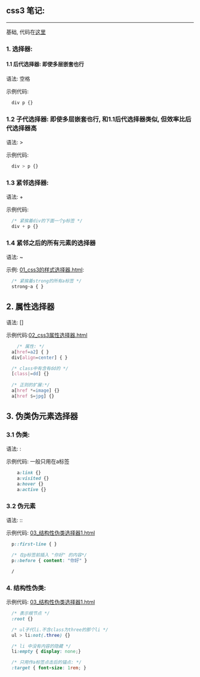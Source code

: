 ## css3 笔记:
---
基础, 代码在[这里](https://github.com/ys558/css-demo/tree/master/01_base)

### 1. 选择器:
#### 1.1 后代选择器: 即使多层嵌套也行
语法: 空格

示例代码:
```css
  div p {}
```

### 1.2 子代选择器: 即使多层嵌套也行, 和1.1后代选择器类似, 但效率比后代选择器高
语法: >

示例代码:
```css
  div > p {}
``` 

### 1.3 紧邻选择器:
语法: +

示例代码: 
```css
  /* 紧挨着div的下面一个p标签 */
  div + p {}
```

### 1.4 紧邻之后的所有元素的选择器
语法: ~

示例: [01_css3的样式选择器.html](./01_css3的样式选择器.html): 
```css
  /* 紧挨着strong的所有a标签 */
  strong~a { }
```
## 2. 属性选择器
语法: []

示例代码:[02_css3属性选择器.html](./02_css3属性选择器.html)
```css
	/* 属性: */
  a[href=a2] { }
  div[align=center] { }

  /* class中有含有dd的 */
  [class|=dd] {}
  
  /* 正则的扩展:*/
  a[href *=image] {}
  a[href $=jpg] {}
```

## 3. 伪类伪元素选择器
### 3.1 伪类:
语法: :

示例代码: 一般只用在a标签
```css 
	a:link {}
	a:visited {}
	a:hover {}
	a:active {}
```

### 3.2 伪元素
语法: ::

示例代码: [03_结构性伪类选择器1.html](./03_结构性伪类选择器1.html)
```css
  p::first-line { }

  /* 在p标签前插入 "你好" 的内容*/
  p::before { content: "你好" }

  /
```

### 4. 结构性伪类:

示例代码: [03_结构性伪类选择器1.html](./03_结构性伪类选择器1.html)
```css
  /* 表示根节点 */
  :root {}

  /* ul子代li.不含class为three的那个li */
  ul > li:not(.three) {}

  /* li 中没有内容的隐藏 */
  li:empty { display: none;}

  /* 只用作a标签点击后的锚点: */
  :target { font-size: 1rem; }
```